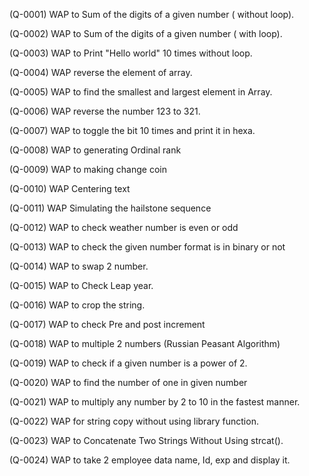 (Q-0001) WAP to Sum of the digits of a given number ( without loop).

(Q-0002) WAP to Sum of the digits of a given number ( with loop).

(Q-0003) WAP to Print "Hello world" 10 times without loop.

(Q-0004) WAP reverse the element of array.

(Q-0005) WAP to find the smallest and largest element in Array.

(Q-0006) WAP reverse the number 123 to 321.

(Q-0007) WAP to toggle the bit 10 times and print it in hexa. 

(Q-0008) WAP to generating Ordinal rank

(Q-0009) WAP to making change coin

(Q-0010) WAP Centering text

(Q-0011) WAP Simulating the hailstone sequence

(Q-0012) WAP to check weather number is even or odd

(Q-0013) WAP to check the given number format is in binary or not

(Q-0014) WAP to swap 2 number.

(Q-0015) WAP to Check Leap year.

(Q-0016) WAP to crop the string.

(Q-0017) WAP to check Pre and post increment 

(Q-0018) WAP to multiple 2 numbers (Russian Peasant Algorithm)

(Q-0019) WAP to check if a given number is a power of 2.

(Q-0020) WAP to find the number of one in given number

(Q-0021) WAP to multiply any number by 2 to 10 in the fastest manner.

(Q-0022) WAP for string copy without using library function.

(Q-0023) WAP to Concatenate Two Strings Without Using strcat().

(Q-0024) WAP to take 2 employee data name, Id, exp and display it.
